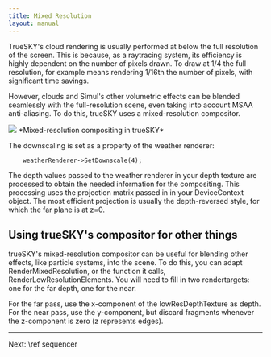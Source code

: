 ```yaml
---
title: Mixed Resolution
layout: manual
---
```


TrueSKY's cloud rendering is usually performed at below the full resolution of the screen. This is because, as a raytracing system, its
efficiency is highly dependent on the number of pixels drawn. To draw at 1/4 the full resolution, for example means rendering 1/16th the
number of pixels, with significant time savings.

However, clouds and Simul's other volumetric effects can be blended seamlessly with the full-resolution scene, even taking into account MSAA
anti-aliasing. To do this, trueSKY uses a mixed-resolution compositor.


<img src="Compositing.png"/>
*Mixed-resolution compositing in trueSKY*


The downscaling is set as a property of the weather renderer:

~~~~~~~~~~~~~~~{.c}
	weatherRenderer->SetDownscale(4);
~~~~~~~~~~~~~~~

The depth values passed to the weather renderer in your depth texture are processed to obtain the needed information for the compositing. This processing uses the projection matrix passed in in your DeviceContext object. The most efficient projection is usually the depth-reversed style, for which the far plane is at z=0.

<h2>Using trueSKY's compositor for other things</h2>
trueSKY's mixed-resolution compositor can be useful for blending other effects, like particle systems, into the scene.
To do this, you can adapt RenderMixedResolution, or the function it calls, RenderLowResolutionElements. You will need to fill in two rendertargets: one for the far depth, one for the near.

For the far pass, use the x-component of the lowResDepthTexture as depth. For the near pass, use the y-component, but discard fragments whenever the z-component is zero (z represents edges).

<hr>
Next: \ref sequencer